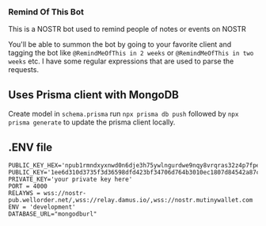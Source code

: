 ### Remind Of This Bot
This is a NOSTR bot used to remind people of notes or events on NOSTR

You'll be able to summon the bot by going to your favorite client and tagging the bot 
like `@RemindMeOfThis in 2 weeks` or `@RemindMeOfThis in two weeks` etc. I have some regular expressions that are used to parse the requests. 

## Uses Prisma client with MongoDB

Create model in `schema.prisma`
run `npx prisma db push` followed by `npx prisma generate` to update the prisma client locally.

## .ENV file

```
PUBLIC_KEY_HEX='npub1rmndxyxnwd0n6dje3h75ywlngurdwe9nqy8vrqras32z4p7fpe9qm5s5ad'
PUBLIC_KEY='1ee6d310d3735f3d36598dfd423bf34706d764b3010ec1807d84542a87c90e4a'
PRIVATE_KEY='your private key here'
PORT = 4000
RELAYWS = wss://nostr-pub.wellorder.net/,wss://relay.damus.io/,wss://nostr.mutinywallet.com
ENV = 'development'
DATABASE_URL="mongodburl"

```
